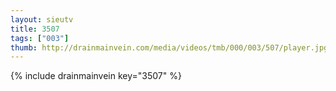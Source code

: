 ```yaml
--- 
layout: sieutv
title: 3507
tags: ["003"]
thumb: http://drainmainvein.com/media/videos/tmb/000/003/507/player.jpg
---
```

{% include drainmainvein key="3507" %} 

